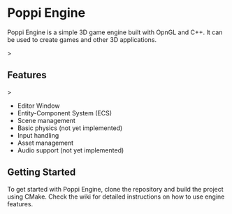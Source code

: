 <h1>Poppi Engine</h1>
<p>Poppi Engine is a simple 3D game engine built with OpnGL and C++. 
It can be used to create games and other 3D applications.</p>>

<h2>Features</h2>>
<ul>
  <li>Editor Window</li>
  <li>Entity-Component System (ECS)</li>
  <li>Scene management</li>
  <li>Basic physics (not yet implemented)</li>
  <li>Input handling</li>
  <li>Asset management</li>
  <li>Audio support (not yet implemented)</li>
</ul>

<h2>Getting Started</h2>
<p>To get started with Poppi Engine, clone the repository and build the project using CMake.
Check the wiki for detailed instructions on how to use engine features.
</p>


